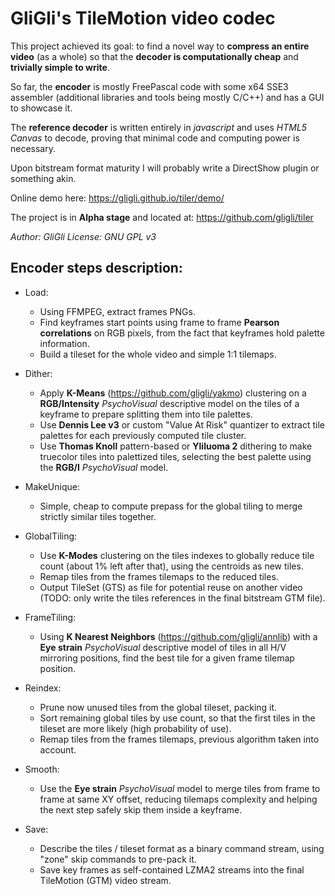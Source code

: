 # GliGli's TileMotion video codec

This project achieved its goal: to find a novel way to **compress an entire video** (as a whole) so that the **decoder is computationally cheap** and **trivially simple to write**.

So far, the **encoder** is mostly FreePascal code with some x64 SSE3 assembler (additional libraries and tools being mostly C/C++) and has a GUI to showcase it.

The **reference decoder** is written entirely in *javascript* and uses *HTML5 Canvas* to decode, proving that minimal code and computing power is necessary.

Upon bitstream format maturity I will probably write a DirectShow plugin or something akin.

Online demo here: <https://gligli.github.io/tiler/demo/>

The project is in **Alpha stage** and located at: <https://github.com/gligli/tiler>

_Author: GliGli_
_License: GNU GPL v3_

## Encoder steps description:

- Load:
  * Using FFMPEG, extract frames PNGs.
  * Find keyframes start points using frame to frame **Pearson correlations** on RGB pixels, from the fact that keyframes hold palette information.
  * Build a tileset for the whole video and simple 1:1 tilemaps.

- Dither:
  * Apply **K-Means** (https://github.com/gligli/yakmo) clustering on a __RGB/Intensity__ _PsychoVisual_ descriptive model on the tiles of a keyframe to prepare splitting them into tile palettes.
  * Use **Dennis Lee v3** or custom "Value At Risk" quantizer to extract tile palettes for each previously computed tile cluster.
  * Use **Thomas Knoll** pattern-based or **Yliluoma 2** dithering to make truecolor tiles into palettized tiles, selecting the best palette using the __RGB/I__ _PsychoVisual_ model.

- MakeUnique:
  * Simple, cheap to compute prepass for the global tiling to merge strictly similar tiles together.

- GlobalTiling:
  * Use **K-Modes** clustering on the tiles indexes to globally reduce tile count (about 1% left after that), using the centroids as new tiles.
  * Remap tiles from the frames tilemaps to the reduced tiles.
  * Output TileSet (GTS) as file for potential reuse on another video (TODO: only write the tiles references in the final bitstream GTM file).

- FrameTiling:
  * Using **K Nearest Neighbors** (https://github.com/gligli/annlib) with a __Eye strain__ _PsychoVisual_ descriptive model of tiles in all H/V mirroring positions, find the best tile for a given frame tilemap position.

- Reindex:
  * Prune now unused tiles from the global tileset, packing it.
  * Sort remaining global tiles by use count, so that the first tiles in the tileset are more likely (high probability of use).
  * Remap tiles from the frames tilemaps, previous algorithm taken into account.

- Smooth:
  * Use the __Eye strain__ _PsychoVisual_ model to merge tiles from frame to frame at same XY offset, reducing tilemaps complexity and helping the next step safely skip them inside a keyframe.

- Save:
  * Describe the tiles / tileset format as a binary command stream, using "zone" skip commands to pre-pack it.
  * Save key frames as self-contained LZMA2 streams into the final TileMotion (GTM) video stream.
